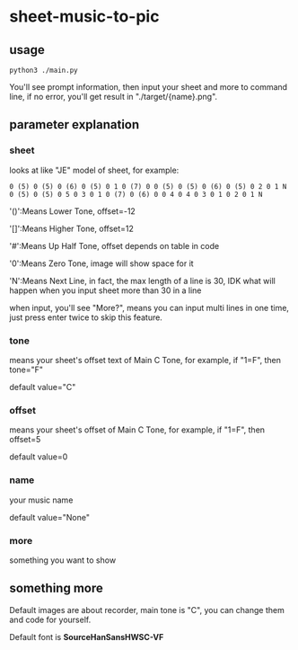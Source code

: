 # sheet-music-to-pic

## usage

```shell
python3 ./main.py
```

You'll see prompt information, then input your sheet and more to command line, if no error, you'll get result in "./target/{name}.png".



## parameter explanation

### sheet

looks at like "JE" model of sheet, for example:

```shell
0 (5) 0 (5) 0 (6) 0 (5) 0 1 0 (7) 0 0 (5) 0 (5) 0 (6) 0 (5) 0 2 0 1 N 0 (5) 0 (5) 0 5 0 3 0 1 0 (7) 0 (6) 0 0 4 0 4 0 3 0 1 0 2 0 1 N
```

'()':Means Lower Tone, offset=-12

'[]':Means Higher Tone, offset=12

'#':Means Up Half Tone, offset depends on table in code

'0':Means Zero Tone, image will show space for it

'N':Means Next Line, in fact, the max length of a line is 30, IDK what will happen when you input sheet more than 30 in a line

when input, you'll see "More?", means you can input multi lines in one time, just press enter twice to skip this feature.

### tone

means your sheet's offset text of Main C Tone, for example, if "1=F", then tone="F"

default value="C"

### offset

means your sheet's offset of Main C Tone, for example, if "1=F", then offset=5

default value=0

### name

your music name

default value="None"

### more

something you want to show



## something more

Default images are about recorder, main tone is "C", you can change them and code for yourself.

Default font is **SourceHanSansHWSC-VF**
